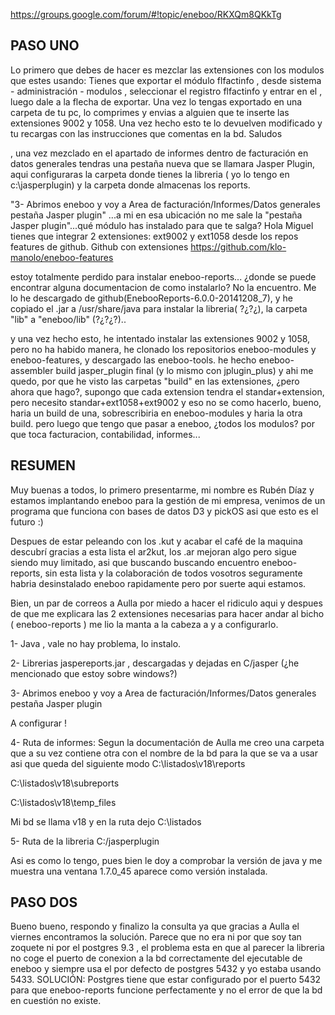 https://groups.google.com/forum/#!topic/eneboo/RKXQm8QKkTg

## PASO UNO

Lo primero que debes de hacer es mezclar las extensiones  con los modulos que estes usando:
Tienes que exportar el módulo flfactinfo , desde sistema - administración - modulos , seleccionar el registro flfactinfo y entrar en el , luego dale a la flecha de exportar. Una vez lo tengas exportado en una carpeta de tu pc, lo comprimes y envias a alguien que te inserte las extensiones 9002 y 1058.
 Una vez hecho esto te lo devuelven modificado y tu recargas con las instrucciones que comentas en la bd. Saludos 


, una vez mezclado en el apartado de informes dentro de facturación en datos generales tendras una pestaña nueva que se llamara Jasper Plugin, aqui configuraras la carpeta donde tienes  la libreria ( yo lo tengo en c:\jasperplugin) y la carpeta donde almacenas los reports.

"3- Abrimos eneboo y voy a Area de facturación/Informes/Datos generales pestaña Jasper plugin"
...a mi en esa ubicación no me sale la "pestaña Jasper plugin"...qué módulo has instalado para que te salga?
Hola Miguel tienes que integrar 2 extensiones:  ext9002  y ext1058 desde los repos features de github.
Github con extensiones https://github.com/klo-manolo/eneboo-features

estoy totalmente perdido para instalar eneboo-reports... ¿donde se puede encontrar alguna documentacion de como instalarlo? No la encuentro. Me lo he descargado de github(EnebooReports-6.0.0-20141208_7), y he copiado el .jar a /usr/share/java para instalar la libreria( ?¿?¿), la carpeta "lib" a "eneboo/lib" (?¿?¿?)..


y una vez hecho esto, he intentado instalar las extensiones 9002 y 1058, pero no ha habido manera, he clonado los repositorios eneboo-modules y eneboo-features, y descargado las eneboo-tools. he hecho eneboo-assembler build jasper_plugin final (y lo mismo con jplugin_plus) y ahi me quedo, por que he visto las carpetas "build" en las extensiones, ¿pero ahora que hago?, supongo que cada extension tendra el standar+extension, pero necesito standar+ext1058+ext9002 y eso no se como hacerlo, bueno, haria un build de una, sobrescribiria en eneboo-modules y haria la otra build. pero luego que tengo que pasar a eneboo, ¿todos los modulos? por que toca facturacion, contabilidad, informes...

## RESUMEN
Muy buenas a todos, lo primero presentarme, mi nombre es Rubén Díaz y  estamos implantando eneboo para la gestión de mi empresa, venimos de un programa que funciona con bases de datos D3 y pickOS asi que esto es el futuro :)



Despues de estar peleando con los .kut y acabar el café de la maquina descubrí gracias a esta lista el ar2kut, los .ar mejoran algo pero sigue siendo muy limitado, asi que buscando buscando encuentro eneboo-reports, sin esta lista y la colaboración de todos vosotros seguramente habria desinstalado eneboo rapidamente pero por suerte aqui estamos.




Bien, un par de correos a Aulla por miedo a hacer el ridiculo aqui y despues de que me explicara las 2 extensiones necesarias para hacer andar al bicho ( eneboo-reports ) me lio la manta a la cabeza a y a configurarlo.

1- Java , vale no hay problema, lo instalo.

2- Librerias jaspereports.jar , descargadas y dejadas en C/jasper (¿he mencionado que estoy sobre windows?)

3- Abrimos eneboo y voy a Area de facturación/Informes/Datos generales pestaña Jasper plugin

A configurar !

4- Ruta de informes: Segun la documentación de Aulla me creo una carpeta que a su vez contiene otra con el nombre de la bd para la que se va a usar asi que queda del siguiente modo 
C:\listados\v18\reports

C:\listados\v18\subreports


C:\listados\v18\temp_files


Mi bd se llama v18  y en la ruta dejo C:\listados

5- Ruta de la libreria C:/jasperplugin




Asi es como lo tengo, pues bien le doy a comprobar la versión de java  y me muestra una ventana 1.7.0_45 aparece como versión instalada.

## PASO DOS
Bueno bueno, respondo y finalizo la consulta ya que gracias a Aulla el viernes encontramos la solución.
Parece que no era ni por que soy tan zoquete ni por el postgres 9.3 , el problema esta en que al parecer la libreria no coge el puerto de conexion a la bd correctamente del ejecutable de eneboo y siempre usa el por defecto de  postgres 5432 y yo estaba usando 5433.
SOLUCIÓN: Postgres tiene que estar configurado por el puerto 5432 para que eneboo-reports funcione perfectamente y no el error  de que la bd en cuestión no existe.
